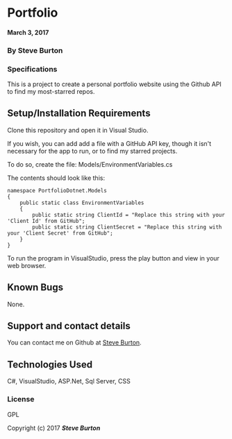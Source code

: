 # Portfolio

#### March 3, 2017

### By **Steve Burton**

### Specifications
This is a project to create a personal portfolio website using the Github API to find my most-starred repos.


## Setup/Installation Requirements

Clone this repository and open it in Visual Studio.

If you wish, you can add add a file with a GitHub API key, though it isn't necessary for the app to run, or to find my starred projects.

To do so, create the file: Models/EnvironmentVariables.cs

The contents should look like this:

```
namespace PortfolioDotnet.Models
{
    public static class EnvironmentVariables
    {
        public static string ClientId = "Replace this string with your 'Client Id' from GitHub";
        public static string ClientSecret = "Replace this string with your 'Client Secret' from GitHub";
    }
}

```

To run the program in VisualStudio, press the play button and view in your web browser.

## Known Bugs

None.

## Support and contact details

You can contact me on Github at [Steve Burton](https://www.github.com/steve-burton).

## Technologies Used

C#, VisualStudio, ASP.Net, Sql Server, CSS

### License

GPL

Copyright (c) 2017 **_Steve Burton_**